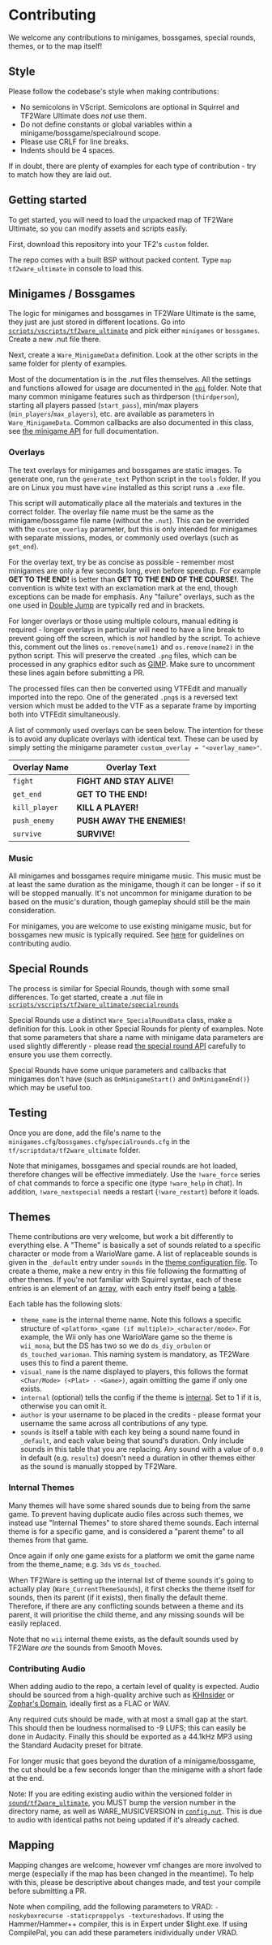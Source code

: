 # Contributing
We welcome any contributions to minigames, bossgames, special rounds, themes, or to the map itself!

## Style
Please follow the codebase's style when making contributions:
* No semicolons in VScript. Semicolons are optional in Squirrel and TF2Ware Ultimate does *not* use them.
* Do not define constants or global variables within a minigame/bossgame/specialround scope.
* Please use CRLF for line breaks.
* Indents should be 4 spaces.

If in doubt, there are plenty of examples for each type of contribution - try to match how they are laid out.

## Getting started
To get started, you will need to load the unpacked map of TF2Ware Ultimate, so you can modify assets and scripts easily.

First, download this repository into your TF2's `custom` folder. 

The repo comes with a built BSP without packed content. Type `map tf2ware_ultimate` in console to load this.

## Minigames / Bossgames
The logic for minigames and bossgames in TF2Ware Ultimate is the same, they just are just stored in different locations. Go into [`scripts/vscripts/tf2ware_ultimate`](scripts/vscripts/tf2ware_ultimate/) and pick either `minigames` or `bossgames`.
Create a new .nut file there.

Next, create a `Ware_MinigameData` definition. Look at the other scripts in the same folder for plenty of examples.

Most of the documentation is in the .nut files themselves. All the settings and functions allowed for usage are documented in the [`api`](scripts/vscripts/tf2ware_ultimate/api/) folder. Note that many common minigame features such as thirdperson (`thirdperson`), starting all players passed (`start_pass`), min/max players (`min_players`/`max_players`), etc. are available as parameters in `Ware_MinigameData`. Common callbacks are also documented in this class, see [the minigame API](scripts/vscripts/tf2ware_ultimate/api/minigame.nut) for full documentation.

### Overlays
The text overlays for minigames and bossgames are static images. To generate one, run the `generate_text` Python script in the `tools` folder. If you are on Linux you must have `wine` installed as this script runs a `.exe` file.

This script will automatically place all the materials and textures in the correct folder. The overlay file name must be the same as the minigame/bossgame file name (without the `.nut`). This can be overrided with the `custom_overlay` parameter, but this is only intended for minigames with separate missions, modes, or commonly used overlays (such as `get_end`).

For the overlay text, try be as concise as possible - remember most minigames are only a few seconds long, even before speedup. For example **GET TO THE END!** is better than **GET TO THE END OF THE COURSE!**. The convention is white text with an exclamation mark at the end, though exceptions can be made for emphasis. Any "failure" overlays, such as the one used in [Double Jump](scripts/vscripts/tf2ware_ultimate/minigames/double_jump.nut) are typically red and in brackets.

For longer overlays or those using multiple colours, manual editing is required - longer overlays in particular will need to have a line break to prevent going off the screen, which is *not* handled by the script. To achieve this, comment out the lines `os.remove(name1)` and `os.remove(name2)` in the python script. This will preserve the created `.png` files, which can be processed in any graphics editor such as [GIMP](https://www.gimp.org/). Make sure to uncomment these lines again before submitting a PR.

The processed files can then be converted using VTFEdit and manually imported into the repo. One of the generated `.png`s is a reversed text version which must be added to the VTF as a separate frame by importing both into VTFEdit simultaneously.

A list of commonly used overlays can be seen below. The intention for these is to avoid any duplicate overlays with identical text. These can be used by simply setting the minigame parameter `custom_overlay = "<overlay_name>"`.

| Overlay Name | Overlay Text |
| --- | --- |
| `fight` | **FIGHT AND STAY ALIVE!** |
| `get_end` | **GET TO THE END!** |
| `kill_player` | **KILL A PLAYER!** |
| `push_enemy` | **PUSH AWAY THE ENEMIES!** |
| `survive` | **SURVIVE!** |

### Music
All minigames and bossgames require minigame music. This music must be at least the same duration as the minigame, though it can be longer - if so it will be stopped manually. It's not uncommon for minigame duration to be based on the music's duration, though gameplay should still be the main consideration.

For minigames, you are welcome to use existing minigame music, but for bossgames new music is typically required. See [here](#contributing-audio) for guidelines on contributing audio.

## Special Rounds
The process is similar for Special Rounds, though with some small differences. To get started, create a .nut file in [`scripts/vscripts/tf2ware_ultimate/specialrounds`](scripts/vscripts/tf2ware_ultimate/specialrounds/)

Special Rounds use a distinct `Ware_SpecialRoundData` class, make a definition for this. Look in other Special Rounds for plenty of examples. Note that some parameters that share a name with minigame data parameters are used slightly differently - please read [the special round API](scripts/vscripts/tf2ware_ultimate/api/specialround.nut) carefully to ensure you use them correctly.

Special Rounds have some unique parameters and callbacks that minigames don't have (such as `OnMinigameStart()` and `OnMinigameEnd()`) which may be useful too.

## Testing

Once you are done, add the file's name to the `minigames.cfg`/`bossgames.cfg`/`specialrounds.cfg` in the `tf/scriptdata/tf2ware_ultimate` folder. 

Note that minigames, bossgames and special rounds are hot loaded, therefore changes will be effective immediately. Use the `!ware_force` series of chat commands to force a specific one (type `!ware_help` in chat). In addition, `!ware_nextspecial` needs a restart (`!ware_restart`) before it loads.

## Themes
Theme contributions are very welcome, but work a bit differently to everything else. A "Theme" is basically a set of sounds related to a specific character or mode from a WarioWare game. A list of replaceable sounds is given in the `_default` entry under `sounds` in the [theme configuration file](cfg/tf2ware_ultimate/themes.cfg). To create a theme, make a new entry in this file following the formatting of other themes. If you're not familiar with Squirrel syntax, each of these entries is an element of an [array](http://squirrel-lang.org/squirreldoc/reference/language/arrays.html), with each entry itself being a [table](http://squirrel-lang.org/squirreldoc/reference/language/tables.html).

Each table has the following slots:
* `theme_name` is the internal theme name. Note this follows a specific structure of `<platform>_<game (if multiple)>_<character/mode>`. For example, the Wii only has one WarioWare game so the theme is `wii_mona`, but the DS has two so we do `ds_diy_orbulon` or `ds_touched_warioman`. This naming system is mandatory, as TF2Ware uses this to find a parent theme.
* `visual_name` is the name displayed to players, this follows the format `<Char/Mode> (<Plat> - <Game>)`, again omitting the game if only one exists.
* `internal` (optional) tells the config if the theme is [internal](#internal-themes). Set to 1 if it is, otherwise you can omit it.
* `author` is your username to be placed in the credits - please format your username the same across all contributions of any type.
* `sounds` is itself a table with each key being a sound name found in `_default`, and each value being that sound's duration. Only include sounds in this table that you are replacing. Any sound with a value of `0.0` in default (e.g. `results`) doesn't need a duration in other themes either as the sound is manually stopped by TF2Ware.

### Internal Themes
Many themes will have some shared sounds due to being from the same game. To prevent having duplicate audio files across such themes, we instead use "Internal Themes" to store shared theme sounds. Each internal theme is for a specific game, and is considered a "parent theme" to all themes from that game.

Once again if only one game exists for a platform we omit the game name from the theme_name; e.g. `3ds` vs `ds_touched`.

When TF2Ware is setting up the internal list of theme sounds it's going to actually play (`Ware_CurrentThemeSounds`), it first checks the theme itself for sounds, then its parent (if it exists), then finally the default theme. Therefore, if there are any conflicting sounds between a theme and its parent, it will prioritise the child theme, and any missing sounds will be easily replaced.

Note that no `wii` internal theme exists, as the default sounds used by TF2Ware *are* the sounds from Smooth Moves.

### Contributing Audio
When adding audio to the repo, a certain level of quality is expected. Audio should be sourced from a high-quality archive such as [KHInsider](https://downloads.khinsider.com/) or [Zophar's Domain](https://www.zophar.net/), ideally first as a FLAC or WAV.

Any required cuts should be made, with at most a small gap at the start. This should then be loudness normalised to -9 LUFS; this can easily be done in Audacity. Finally this should be exported as a 44.1kHz MP3 using the Standard Audacity preset for bitrate.

For longer music that goes beyond the duration of a minigame/bossgame, the cut should be a few seconds longer than the minigame with a short fade at the end.

Note: If you are editing existing audio within the versioned folder in [`sound/tf2ware_ultimate`](sound/tf2ware_ultimate/), you MUST bump the version number in the directory name, as well as WARE_MUSICVERSION in [`config.nut`](scripts/vscripts/tf2ware_ultimate/config.nut). This is due to audio with identical paths not being updated if it's already cached.
## Mapping

Mapping changes are welcome, however vmf changes are more involved to merge (especially if the map has been changed in the meantime). To help with this, please be descriptive about changes made, and test your compile before submitting a PR.

Note when compiling, add the following parameters to VRAD: `-noskyboxrecurse -staticproppolys -textureshadows`. If using the Hammer/Hammer++ compiler, this is in Expert under $light.exe. If using CompilePal, you can add these parameters inidividually under VRAD.